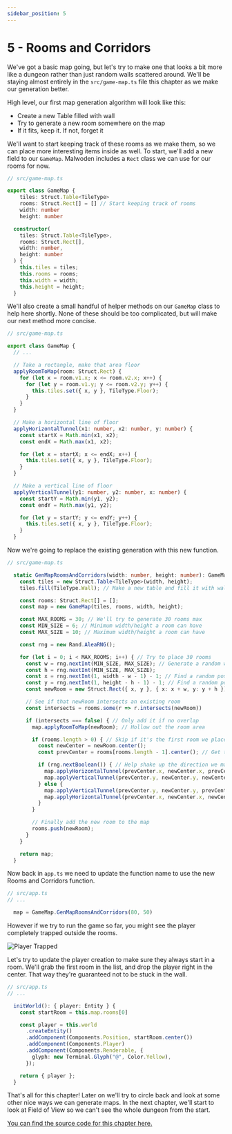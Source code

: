 ```yaml
---
sidebar_position: 5
---
```


# 5 - Rooms and Corridors

We've got a basic map going, but let's try to make one that looks a bit more like a dungeon rather than just random walls scattered around. We'll be staying almost entirely in the `src/game-map.ts` file this chapter as we make our generation better.

High level, our first map generation algorithm will look like this:

- Create a new Table filled with wall
- Try to generate a new room somewhere on the map
- If it fits, keep it. If not, forget it

We'll want to start keeping track of these rooms as we make them, so we can place more interesting items inside as well. To start, we'll add a new field to our `GameMap`. Malwoden includes a `Rect` class we can use for our rooms for now.

```ts
// src/game-map.ts

export class GameMap {
    tiles: Struct.Table<TileType>
    rooms: Struct.Rect[] = [] // Start keeping track of rooms
    width: number
    height: number

  constructor(
    tiles: Struct.Table<TileType>,
    rooms: Struct.Rect[],
    width: number,
    height: number
  ) {
    this.tiles = tiles;
    this.rooms = rooms;
    this.width = width;
    this.height = height;
  }
```

We'll also create a small handful of helper methods on our `GameMap` class to help here shortly. None of these should be too complicated, but will make our next method more concise.

```ts
// src/game-map.ts

export class GameMap {
  // ...

  // Take a rectangle, make that area floor
  applyRoomToMap(room: Struct.Rect) {
    for (let x = room.v1.x; x <= room.v2.x; x++) {
      for (let y = room.v1.y; y <= room.v2.y; y++) {
        this.tiles.set({ x, y }, TileType.Floor);
      }
    }
  }

  // Make a horizontal line of floor
  applyHorizontalTunnel(x1: number, x2: number, y: number) {
    const startX = Math.min(x1, x2);
    const endX = Math.max(x1, x2);

    for (let x = startX; x <= endX; x++) {
      this.tiles.set({ x, y }, TileType.Floor);
    }
  }

  // Make a vertical line of floor
  applyVerticalTunnel(y1: number, y2: number, x: number) {
    const startY = Math.min(y1, y2);
    const endY = Math.max(y1, y2);

    for (let y = startY; y <= endY; y++) {
      this.tiles.set({ x, y }, TileType.Floor);
    }
  }

```

Now we're going to replace the existing generation with this new function.

```ts
// src/game-map.ts

  static GenMapRoomsAndCorridors(width: number, height: number): GameMap {
    const tiles = new Struct.Table<TileType>(width, height);
    tiles.fill(TileType.Wall); // Make a new table and fill it with wall

    const rooms: Struct.Rect[] = []; 
    const map = new GameMap(tiles, rooms, width, height);

    const MAX_ROOMS = 30; // We'll try to generate 30 rooms max
    const MIN_SIZE = 6; // Minimum width/height a room can have
    const MAX_SIZE = 10; // Maximum width/height a room can have

    const rng = new Rand.AleaRNG();

    for (let i = 0; i < MAX_ROOMS; i++) { // Try to place 30 rooms
      const w = rng.nextInt(MIN_SIZE, MAX_SIZE); // Generate a random w/h
      const h = rng.nextInt(MIN_SIZE, MAX_SIZE);
      const x = rng.nextInt(1, width - w - 1) - 1; // Find a random possible X position
      const y = rng.nextInt(1, height - h - 1) - 1; // Find a random possible Y position
      const newRoom = new Struct.Rect({ x, y }, { x: x + w, y: y + h }); 

      // See if that newRoom intersects an existing room
      const intersects = rooms.some(r => r.intersects(newRoom))

      if (intersects === false) { // Only add it if no overlap
        map.applyRoomToMap(newRoom); // Hollow out the room area

        if (rooms.length > 0) { // Skip if it's the first room we place
          const newCenter = newRoom.center();
          const prevCenter = rooms[rooms.length - 1].center(); // Get the previous room created to add a tunnel

          if (rng.nextBoolean()) { // Help shake up the direction we make the tunnels
            map.applyHorizontalTunnel(prevCenter.x, newCenter.x, prevCenter.y);
            map.applyVerticalTunnel(prevCenter.y, newCenter.y, newCenter.x);
          } else {
            map.applyVerticalTunnel(prevCenter.y, newCenter.y, prevCenter.x);
            map.applyHorizontalTunnel(prevCenter.x, newCenter.x, newCenter.y);
          }
        }

        // Finally add the new room to the map
        rooms.push(newRoom);
      }
    }

    return map;
  }

```

Now back in `app.ts` we need to update the function name to use the new Rooms and Corridors function.

```ts
// src/app.ts
// ...

  map = GameMap.GenMapRoomsAndCorridors(80, 50)
```

However if we try to run the game so far, you might see the player completely trapped outside the rooms.

![Player Trapped](/img/chapter-5/player-blocked.png)

Let's try to update the player creation to make sure they always start in a room. We'll grab the first room in the list, and drop the player right in the center. That way they're guaranteed not to be stuck in the wall.

```ts
// src/app.ts
// ...

  initWorld(): { player: Entity } {
    const startRoom = this.map.rooms[0]

    const player = this.world
      .createEntity()
      .addComponent(Components.Position, startRoom.center())
      .addComponent(Components.Player)
      .addComponent(Components.Renderable, {
        glyph: new Terminal.Glyph("@", Color.Yellow),
      });

    return { player };
  }

```

That's all for this chapter! Later on we'll try to circle back and look at some other nice ways we can generate maps. In the next chapter, we'll start to look at Field of View so we can't see the whole dungeon from the start.


[You can find the source code for this chapter here.](https://github.com/Aedalus/malwoden-tutorial/tree/main/chapter-05)